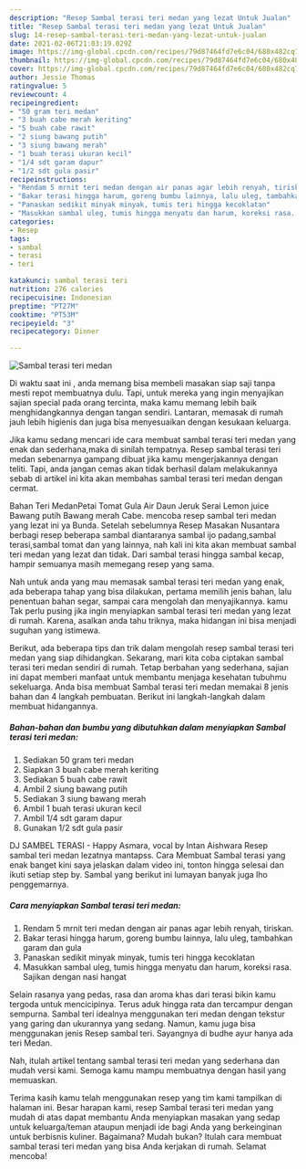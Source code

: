 ```yaml
---
description: "Resep Sambal terasi teri medan yang lezat Untuk Jualan"
title: "Resep Sambal terasi teri medan yang lezat Untuk Jualan"
slug: 14-resep-sambal-terasi-teri-medan-yang-lezat-untuk-jualan
date: 2021-02-06T21:03:19.029Z
image: https://img-global.cpcdn.com/recipes/79d87464fd7e6c04/680x482cq70/sambal-terasi-teri-medan-foto-resep-utama.jpg
thumbnail: https://img-global.cpcdn.com/recipes/79d87464fd7e6c04/680x482cq70/sambal-terasi-teri-medan-foto-resep-utama.jpg
cover: https://img-global.cpcdn.com/recipes/79d87464fd7e6c04/680x482cq70/sambal-terasi-teri-medan-foto-resep-utama.jpg
author: Jessie Thomas
ratingvalue: 5
reviewcount: 4
recipeingredient:
- "50 gram teri medan"
- "3 buah cabe merah keriting"
- "5 buah cabe rawit"
- "2 siung bawang putih"
- "3 siung bawang merah"
- "1 buah terasi ukuran kecil"
- "1/4 sdt garam dapur"
- "1/2 sdt gula pasir"
recipeinstructions:
- "Rendam 5 mrnit teri medan dengan air panas agar lebih renyah, tiriskan."
- "Bakar terasi hingga harum, goreng bumbu lainnya, lalu uleg, tambahkan garam dan gula"
- "Panaskan sedikit minyak minyak, tumis teri hingga kecoklatan"
- "Masukkan sambal uleg, tumis hingga menyatu dan harum, koreksi rasa. Sajikan dengan nasi hangat"
categories:
- Resep
tags:
- sambal
- terasi
- teri

katakunci: sambal terasi teri 
nutrition: 276 calories
recipecuisine: Indonesian
preptime: "PT27M"
cooktime: "PT53M"
recipeyield: "3"
recipecategory: Dinner

---
```



![Sambal terasi teri medan](https://img-global.cpcdn.com/recipes/79d87464fd7e6c04/680x482cq70/sambal-terasi-teri-medan-foto-resep-utama.jpg)

Di waktu  saat ini , anda memang bisa membeli masakan siap saji tanpa mesti repot membuatnya dulu. Tapi, untuk mereka yang ingin menyajikan sajian special pada orang tercinta, maka kamu memang lebih baik menghidangkannya dengan tangan sendiri. Lantaran, memasak di rumah jauh lebih higienis dan juga bisa menyesuaikan dengan kesukaan keluarga.

Jika kamu sedang mencari ide cara membuat sambal terasi teri medan yang enak dan sederhana,maka di sinilah tempatnya. Resep sambal terasi teri medan  sebenarnya gampang dibuat jika kamu mengerjakannya dengan teliti. Tapi, anda jangan cemas akan tidak berhasil dalam melakukannya 
sebab di artikel ini kita akan membahas sambal terasi teri medan dengan cermat.  

Bahan Teri MedanPetai Tomat Gula Air Daun Jeruk Serai Lemon juice Bawang putih Bawang merah Cabe. mencoba resep sambal teri medan yang lezat ini ya Bunda. Setelah sebelumnya Resep Masakan Nusantara berbagi resep beberapa sambal diantaranya sambal ijo padang,sambal terasi,sambal tomat dan yang lainnya, nah kali ini kita akan membuat sambal teri medan yang lezat dan tidak. Dari sambal terasi hingga sambal kecap, hampir semuanya masih memegang resep yang sama.

Nah untuk anda yang mau memasak sambal terasi teri medan yang enak, ada beberapa tahap yang bisa dilakukan, pertama memilih jenis bahan, lalu penentuan bahan segar, sampai cara mengolah dan menyajikannya. kamu Tak perlu pusing jika ingin menyiapkan sambal terasi teri medan yang lezat di rumah. Karena, asalkan anda  tahu triknya, maka hidangan ini bisa menjadi suguhan yang istimewa.

Berikut, ada beberapa tips dan trik dalam mengolah resep sambal terasi teri medan yang siap dihidangkan. Sekarang, mari kita coba ciptakan sambal terasi teri medan sendiri di rumah. Tetap berbahan yang sederhana, sajian ini dapat memberi manfaat untuk membantu menjaga kesehatan tubuhmu sekeluarga. Anda bisa membuat Sambal terasi teri medan memakai 8 jenis bahan dan 4 langkah pembuatan. Berikut ini langkah-langkah dalam membuat hidangannya.

<!--inarticleads1-->

##### Bahan-bahan dan bumbu yang dibutuhkan dalam menyiapkan Sambal terasi teri medan:

1. Sediakan 50 gram teri medan
1. Siapkan 3 buah cabe merah keriting
1. Sediakan 5 buah cabe rawit
1. Ambil 2 siung bawang putih
1. Sediakan 3 siung bawang merah
1. Ambil 1 buah terasi ukuran kecil
1. Ambil 1/4 sdt garam dapur
1. Gunakan 1/2 sdt gula pasir


DJ SAMBEL TERASI - Happy Asmara, vocal by Intan Aishwara Resep sambal teri medan lezatnya mantapss. Cara Membuat Sambal terasi yang enak banget kini saya jelaskan dalam video ini, tonton hingga selesai dan ikuti setiap step by. Sambal yang berikut ini lumayan banyak juga lho penggemarnya. 

<!--inarticleads2-->

##### Cara menyiapkan Sambal terasi teri medan:

1. Rendam 5 mrnit teri medan dengan air panas agar lebih renyah, tiriskan.
1. Bakar terasi hingga harum, goreng bumbu lainnya, lalu uleg, tambahkan garam dan gula
1. Panaskan sedikit minyak minyak, tumis teri hingga kecoklatan
1. Masukkan sambal uleg, tumis hingga menyatu dan harum, koreksi rasa. Sajikan dengan nasi hangat


Selain rasanya yang pedas, rasa dan aroma khas dari terasi bikin kamu tergoda untuk mencicipinya. Terus aduk hingga rata dan tercampur dengan sempurna. Sambal teri idealnya menggunakan teri medan dengan tekstur yang garing dan ukurannya yang sedang. Namun, kamu juga bisa menggunakan jenis Resep sambal teri. Sayangnya di budhe ayur hanya ada teri Medan. 

Nah, itulah artikel tentang  sambal terasi teri medan  yang sederhana dan mudah versi kami. Semoga kamu mampu membuatnya dengan hasil yang memuaskan. 

Terima kasih kamu telah menggunakan resep yang tim kami tampilkan di halaman ini. Besar harapan kami, resep  Sambal terasi teri medan yang mudah di atas dapat membantu Anda menyiapkan masakan yang sedap untuk keluarga/teman ataupun menjadi ide bagi Anda yang berkeinginan untuk berbisnis kuliner. Bagaimana? Mudah bukan? Itulah cara membuat sambal terasi teri medan yang bisa Anda kerjakan di rumah. Selamat mencoba!

